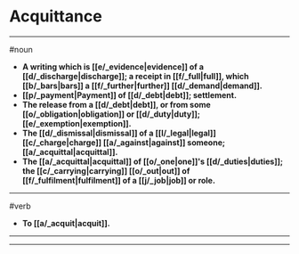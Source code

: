 # Acquittance
---
#noun
- **A writing which is [[e/_evidence|evidence]] of a [[d/_discharge|discharge]]; a receipt in [[f/_full|full]], which [[b/_bars|bars]] a [[f/_further|further]] [[d/_demand|demand]].**
- **[[p/_payment|Payment]] of [[d/_debt|debt]]; settlement.**
- **The release from a [[d/_debt|debt]], or from some [[o/_obligation|obligation]] or [[d/_duty|duty]]; [[e/_exemption|exemption]].**
- **The [[d/_dismissal|dismissal]] of a [[l/_legal|legal]] [[c/_charge|charge]] [[a/_against|against]] someone; [[a/_acquittal|acquittal]].**
- **The [[a/_acquittal|acquittal]] of [[o/_one|one]]'s [[d/_duties|duties]]; the [[c/_carrying|carrying]] [[o/_out|out]] of [[f/_fulfilment|fulfilment]] of a [[j/_job|job]] or role.**
---
#verb
- **To [[a/_acquit|acquit]].**
---
---
